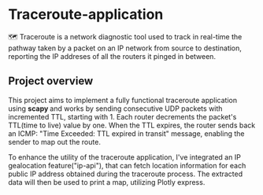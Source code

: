 # Traceroute-application
🗺️ Traceroute is a network diagnostic tool used to track in real-time the pathway taken by a packet on an IP network from source to destination, reporting the IP addreses of all the routers it pinged in between.

## Project overview
This project aims to implement a fully functional traceroute application using <b> scapy </b> and works by sending consecutive UDP packets with incremented TTL, starting with 1. Each router decrements the packet's TTL(time to live) value by one. When the TTL expires, the router sends back an ICMP: "Time Exceeded: TTL expired in transit" message, enabling the sender to map out the route.

To enhance the utility of the traceroute application, I've integrated an IP gealocation feature("ip-api"), that can fetch location information for each public IP address obtained during the traceroute process. The extracted data will then be used to print a map, utilizing Plotly express.
    
